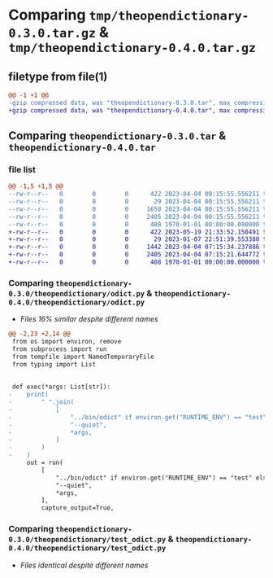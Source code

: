 # Comparing `tmp/theopendictionary-0.3.0.tar.gz` & `tmp/theopendictionary-0.4.0.tar.gz`

## filetype from file(1)

```diff
@@ -1 +1 @@
-gzip compressed data, was "theopendictionary-0.3.0.tar", max compression
+gzip compressed data, was "theopendictionary-0.4.0.tar", max compression
```

## Comparing `theopendictionary-0.3.0.tar` & `theopendictionary-0.4.0.tar`

### file list

```diff
@@ -1,5 +1,5 @@
--rw-r--r--   0        0        0      422 2023-04-04 00:15:55.556211 theopendictionary-0.3.0/pyproject.toml
--rw-r--r--   0        0        0       29 2023-04-04 00:15:55.556211 theopendictionary-0.3.0/theopendictionary/__init__.py
--rw-r--r--   0        0        0     1650 2023-04-04 00:15:55.556211 theopendictionary-0.3.0/theopendictionary/odict.py
--rw-r--r--   0        0        0     2405 2023-04-04 00:15:55.556211 theopendictionary-0.3.0/theopendictionary/test_odict.py
--rw-r--r--   0        0        0      408 1970-01-01 00:00:00.000000 theopendictionary-0.3.0/PKG-INFO
+-rw-r--r--   0        0        0      422 2023-05-19 21:33:52.150491 theopendictionary-0.4.0/pyproject.toml
+-rw-r--r--   0        0        0       29 2023-01-07 22:51:39.553380 theopendictionary-0.4.0/theopendictionary/__init__.py
+-rw-r--r--   0        0        0     1442 2023-04-04 07:15:34.237886 theopendictionary-0.4.0/theopendictionary/odict.py
+-rw-r--r--   0        0        0     2405 2023-04-04 07:15:21.644772 theopendictionary-0.4.0/theopendictionary/test_odict.py
+-rw-r--r--   0        0        0      408 1970-01-01 00:00:00.000000 theopendictionary-0.4.0/PKG-INFO
```

### Comparing `theopendictionary-0.3.0/theopendictionary/odict.py` & `theopendictionary-0.4.0/theopendictionary/odict.py`

 * *Files 16% similar despite different names*

```diff
@@ -2,23 +2,14 @@
 from os import environ, remove
 from subprocess import run
 from tempfile import NamedTemporaryFile
 from typing import List
 
 
 def exec(*args: List[str]):
-    print(
-        " ".join(
-            [
-                "../bin/odict" if environ.get("RUNTIME_ENV") == "test" else "odict",
-                "--quiet",
-                *args,
-            ]
-        )
-    )
     out = run(
         [
             "../bin/odict" if environ.get("RUNTIME_ENV") == "test" else "odict",
             "--quiet",
             *args,
         ],
         capture_output=True,
```

### Comparing `theopendictionary-0.3.0/theopendictionary/test_odict.py` & `theopendictionary-0.4.0/theopendictionary/test_odict.py`

 * *Files identical despite different names*


